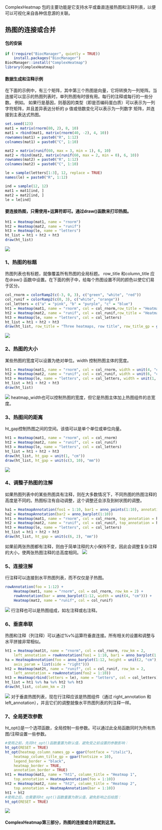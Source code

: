 ComplexHeatmap 包的主要功能是它支持水平或垂直连接热图和注释列表，以便可以可视化来自各种信息源的关联。
## 热图的连接或合并
#### 包的安装
```r
if (!require("BiocManager", quietly = TRUE))
    install.packages("BiocManager")
BiocManager::install("ComplexHeatmap")
library(ComplexHeatmap)
```
#### 数据生成和注释示例
在下面的示例中，有三个矩阵，其中第三个热图是向量，它将转换为一列矩阵。当连接可以显示的热图列表时，单列热图有时很有用。每行的注释或每行的一些分数。 例如。 如果行是基因，则基因的类型（即是否编码蛋白质）可以表示为一列字符矩阵，并且差异表达分析的 p 值或倍数变化可以表示为一列数字 矩阵，并连接到主表达式热图。
```r
set.seed(123)
mat1 = matrix(rnorm(80, 2), 8, 10)
mat1 = rbind(mat1, matrix(rnorm(40, -2), 4, 10))
rownames(mat1) = paste0("R", 1:12)
colnames(mat1) = paste0("C", 1:10)

mat2 = matrix(runif(60, max = 3, min = 1), 6, 10)
mat2 = rbind(mat2, matrix(runif(60, max = 2, min = 0), 6, 10))
rownames(mat2) = paste0("R", 1:12)
colnames(mat2) = paste0("C", 1:10)

le = sample(letters[1:3], 12, replace = TRUE)
names(le) = paste0("R", 1:12)

ind = sample(12, 12)
mat1 = mat1[ind, ]
mat2 = mat2[ind, ]
le = le[ind]
```
#### 要连接热图，只需使用+运算符即可。通过draw()函数来打印热图。
```r
ht1 = Heatmap(mat1, name = "rnorm")
ht2 = Heatmap(mat2, name = "runif")
ht3 = Heatmap(le, name = "letters")
ht_list = ht1 + ht2 + ht3
draw(ht_list)
```
![](https://files.mdnice.com/user/23696/3a9d83a0-580f-4128-91f8-93af30eb2788.png)
### 1、热图的标题
热图列表也有标题，就像覆盖所有热图的全局标题。 row_title 和column_title 应在draw() 函数中设置。在下面的例子中，给每个热图设置不同的颜色以使它们易于区分。
```r
col_rnorm = colorRamp2(c(-3, 0, 3), c("green", "white", "red"))
col_runif = colorRamp2(c(0, 3), c("white", "orange"))
col_letters = c("a" = "pink", "b" = "purple", "c" = "blue")
ht1 = Heatmap(mat1, name = "rnorm", col = col_rnorm,row_title = "Heatmap 1", column_title = "Heatmap 1")
ht2 = Heatmap(mat2, name = "runif", col = col_runif,row_title = "Heatmap 2", column_title = "Heatmap 2")
ht3 = Heatmap(le, name = "letters", col = col_letters)
ht_list = ht1 + ht2 + ht3
draw(ht_list, row_title = "Three heatmaps, row title", row_title_gp = gpar(col = "red"),column_title = "Three heatmaps, column title", column_title_gp = gpar(fontsize = 16))
```
![](https://files.mdnice.com/user/23696/35e751ed-7774-444c-bb65-a7f17344baaa.png)
### 2、热图的大小
某些热图的宽度可以设置为绝对单位。width 控制热图主体的宽度。
```r
ht1 = Heatmap(mat1, name = "rnorm", col = col_rnorm, width = unit(4, "cm"))
ht2 = Heatmap(mat2, name = "runif", col = col_runif, width = unit(6, "cm"))
ht3 = Heatmap(le, name = "letters", col = col_letters, width = unit(1, "cm"))
ht_list = ht1 + ht2 + ht3
draw(ht_list)
```
![](https://files.mdnice.com/user/23696/e2f403e6-58a7-48da-adf3-33ef76b63d53.png)
heatmap_width也可以控制热图的宽度，但它是热图主体加上热图组件的总宽度。
### 3、热图间的距离
ht_gap控制热图之间的空间。该值可以是单个单位或单位向量。
```r
ht1 = Heatmap(mat1, name = "rnorm", col = col_rnorm)
ht2 = Heatmap(mat2, name = "runif", col = col_runif)
ht3 = Heatmap(le, name = "letters", col = col_letters)
ht_list = ht1 + ht2 + ht3
draw(ht_list, ht_gap = unit(1, "cm"))
draw(ht_list, ht_gap = unit(c(3, 10), "mm"))
```
![](https://files.mdnice.com/user/23696/f0121378-419f-4cce-a2fd-f8b6db15d238.png)
### 4、调整子热图的注解
如果热图列表中的某些热图具有注释，则在大多数情况下，不同热图的热图注释的高度是不同的。热图标注有自动调整，这个调整还会涉及到树状图的调整。
```r
ha1 = HeatmapAnnotation(foo1 = 1:10, bar1 = anno_points(1:10), annotation_name_side = "left")
ha2 = HeatmapAnnotation(bar2 = anno_barplot(1:10))
ht1 = Heatmap(mat1, name = "rnorm", col = col_rnorm, top_annotation = ha1)
ht2 = Heatmap(mat2, name = "runif", col = col_runif, top_annotation = ha2)
ht3 = Heatmap(le, name = "letters", col = col_letters)
ht_list = ht1 + ht2 + ht3
draw(ht_list, ht_gap = unit(c(6, 2), "mm"))
```
如果前两张热图都有注释，则由于简单注释的大小保持不变，因此会调整复杂注释的大小，使两张热图注释的总高度相同。
![](https://files.mdnice.com/user/23696/fbd98897-3172-4ea0-a574-4bd1ac265f54.png)
### 5、连接注解
行注释可以连接到水平热图列表，而不仅仅是子热图。
```r
rowAnnotation(foo = 1:12) +
    Heatmap(mat1, name = "rnorm", col = col_rnorm, row_km = 2) + 
    rowAnnotation(bar = anno_barplot(1:12, width = unit(4, "cm"))) +
    Heatmap(mat2, name = "runif", col = col_runif)
```
![](https://files.mdnice.com/user/23696/87de587e-a6b9-4fe0-b7c0-4d9fdacaa6ca.png)
行注释也可以是热图组成，如左注释或右注释。
### 6、垂直串联
热图和注释（列注释）可以通过%v%运算符垂直连接。所有相关的设置和调整与水平拼接非常相似。
```r
ht1 = Heatmap(mat1t, name = "rnorm", col = col_rnorm, row_km = 2,
    left_annotation = rowAnnotation(foo1 = 1:10, bar1 = anno_barplot(1:10)))
ha = HeatmapAnnotation(foo = anno_barplot(1:12, height = unit(2, "cm"), 
    axis_param = list(side = "right")))
ht2 = Heatmap(mat2t, name = "runif", col = col_runif, row_km = 2,
    left_annotation = rowAnnotation(foo2 = 1:10))
ht3 = Heatmap(rbind(letters = le), name = "letters", col = col_letters)
ht_list = ht1 %v% ha %v% ht2 %v% ht3
draw(ht_list, column_km = 2)
```
![](https://files.mdnice.com/user/23696/cc975124-55f5-4246-b537-a21f689f698f.png)
对于垂直热图列表，现在行注释应该是热图组件（通过 right_annotation 和 left_annotation），并且它们的调整就像水平热图列表的列注释一样。
### 7、全局更改参数
ht_opt()是一个选项函数，全局控制一些参数。可以通过此全局函数同时为所有热图/注释设置一些参数。

```r
#使用之前，先将ht_opt()函数重置为默认值，避免受之前设置的参数影响：
ht_opt(RESET = TRUE)
ht_opt(heatmap_column_names_gp = gpar(fontface = "italic"), 
    heatmap_column_title_gp = gpar(fontsize = 10),
    legend_border = "black",
    heatmap_border = TRUE,
    annotation_border = TRUE)
ht1 = Heatmap(mat1, name = "ht1", column_title = "Heatmap 1",
    top_annotation = HeatmapAnnotation(foo = 1:10))
ht2 = Heatmap(mat2, name = "ht2", column_title = "Heatmap 2",
    top_annotation = HeatmapAnnotation(bar = 1:10))
ht1 + ht2
#使用之后，也需要将ht_opt()函数重置为默认值，避免影响之后绘图：
ht_opt(RESET = TRUE)
```
![](https://files.mdnice.com/user/23696/7496cffb-e226-4c50-b931-9c508e3a51e2.png)
#### ComplexHeatmap第三部分，热图的连接或合并就到这里。
